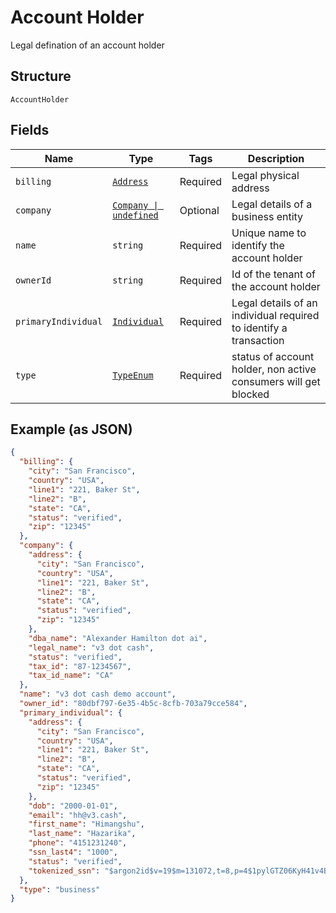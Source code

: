 
# Account Holder

Legal defination of an account holder

## Structure

`AccountHolder`

## Fields

| Name | Type | Tags | Description |
|  --- | --- | --- | --- |
| `billing` | [`Address`](/doc/models/address.md) | Required | Legal physical address |
| `company` | [`Company \| undefined`](/doc/models/company.md) | Optional | Legal details of a business entity |
| `name` | `string` | Required | Unique name to identify the account holder |
| `ownerId` | `string` | Required | Id of the tenant of the account holder |
| `primaryIndividual` | [`Individual`](/doc/models/individual.md) | Required | Legal details of an individual required to identify a transaction |
| `type` | [`TypeEnum`](/doc/models/type-enum.md) | Required | status of account holder, non active consumers will get blocked |

## Example (as JSON)

```json
{
  "billing": {
    "city": "San Francisco",
    "country": "USA",
    "line1": "221, Baker St",
    "line2": "B",
    "state": "CA",
    "status": "verified",
    "zip": "12345"
  },
  "company": {
    "address": {
      "city": "San Francisco",
      "country": "USA",
      "line1": "221, Baker St",
      "line2": "B",
      "state": "CA",
      "status": "verified",
      "zip": "12345"
    },
    "dba_name": "Alexander Hamilton dot ai",
    "legal_name": "v3 dot cash",
    "status": "verified",
    "tax_id": "87-1234567",
    "tax_id_name": "CA"
  },
  "name": "v3 dot cash demo account",
  "owner_id": "80dbf797-6e35-4b5c-8cfb-703a79cce584",
  "primary_individual": {
    "address": {
      "city": "San Francisco",
      "country": "USA",
      "line1": "221, Baker St",
      "line2": "B",
      "state": "CA",
      "status": "verified",
      "zip": "12345"
    },
    "dob": "2000-01-01",
    "email": "hh@v3.cash",
    "first_name": "Himangshu",
    "last_name": "Hazarika",
    "phone": "4151231240",
    "ssn_last4": "1000",
    "status": "verified",
    "tokenized_ssn": "$argon2id$v=19$m=131072,t=8,p=4$1pylGTZ06KyH41v4Bae6dQ$nQUhTe9xpk34HK85EjZ2A+3fmuORXkIwRVIsiaeqDR4"
  },
  "type": "business"
}
```

